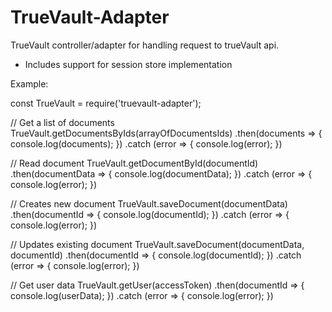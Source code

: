 # TrueVault-Adapter

TrueVault controller/adapter for handling request to trueVault api.

 * Includes support for session store implementation

Example:

const TrueVault = require('truevault-adapter');

// Get a list of documents
TrueVault.getDocumentsByIds(arrayOfDocumentsIds)
            .then(documents => {
                console.log(documents);
            })
            .catch (error => {
                console.log(error);
            })

// Read document
TrueVault.getDocumentById(documentId)
            .then(documentData => {
                console.log(documentData);
            })
            .catch (error => {
                console.log(error);
            })

// Creates new document
TrueVault.saveDocument(documentData)
            .then(documentId => {
                console.log(documentId);
            })
            .catch (error => {
                console.log(error);
            })

// Updates existing document
TrueVault.saveDocument(documentData, documentId)
            .then(documentId => {
                console.log(documentId);
            })
            .catch (error => {
                console.log(error);
            })

// Get user data
TrueVault.getUser(accessToken)
            .then(documentId => {
                console.log(userData);
            })
            .catch (error => {
                console.log(error);
            })

